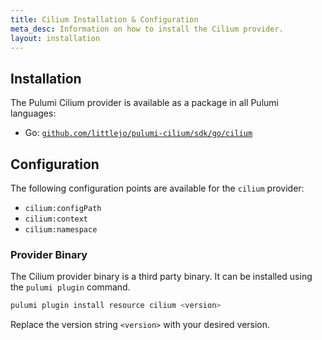 ```yaml
---
title: Cilium Installation & Configuration
meta_desc: Information on how to install the Cilium provider.
layout: installation
---
```


## Installation

The Pulumi Cilium provider is available as a package in all Pulumi languages:

* Go: [`github.com/littlejo/pulumi-cilium/sdk/go/cilium`](https://pkg.go.dev/github.com/littlejo/pulumi-cilium/sdk/go/cilium)

## Configuration

The following configuration points are available for the `cilium` provider:
* `cilium:configPath`
* `cilium:context`
* `cilium:namespace`

### Provider Binary

The Cilium provider binary is a third party binary. It can be installed using the `pulumi plugin` command.

```bash
pulumi plugin install resource cilium <version>
```

Replace the version string `<version>` with your desired version.
